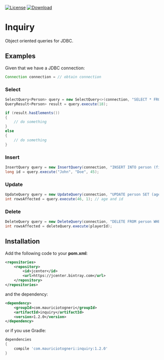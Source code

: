 [![License](https://img.shields.io/badge/license-MIT-green.svg)](https://github.com/mauriciotogneri/inquiry/blob/master/LICENSE.md)
[![Download](https://api.bintray.com/packages/mauriciotogneri/maven/inquiry/images/download.svg)](https://bintray.com/mauriciotogneri/maven/inquiry/_latestVersion)

# Inquiry
Object oriented queries for JDBC.

## Examples

Given that we have a JDBC connection:
```java
Connection connection = // obtain connection
```

### Select
```java
SelectQuery<Person> query = new SelectQuery<>(connection, "SELECT * FROM person WHERE (age > ?)", Person.class);
QueryResult<Person> result = query.execute(18);

if (result.hasElements())
{
    // do something
}
else
{
    // do something
}
```

### Insert
```java
InsertQuery query = new InsertQuery(connection, "INSERT INTO person (first_name, last_name, age) VALUES (?, ?, ?)");
long id = query.execute("John", "Doe", 45);
```

### Update
```java
UpdateQuery query = new UpdateQuery(connection, "UPDATE person SET (age = ?) WHERE (id = ?)");
int rowsAffected = query.execute(46, 1); // age and id
```

### Delete
```java
DeleteQuery query = new DeleteQuery(connection, "DELETE FROM person WHERE (id = ?)");
int rowsAffected = deleteQuery.execute(playerId);
```

## Installation

Add the following code to your **pom.xml**:

```xml
<repositories>
    <repository>
        <id>jcenter</id>
        <url>https://jcenter.bintray.com</url>
    </repository>
</repositories>
```

and the dependency:

```xml
<dependency>
    <groupId>com.mauriciotogneri</groupId>
    <artifactId>inquiry</artifactId>
    <version>1.2.0</version>
</dependency>
```

or if you use Gradle:

```groovy
dependencies
{
    compile 'com.mauriciotogneri:inquiry:1.2.0'
}
```